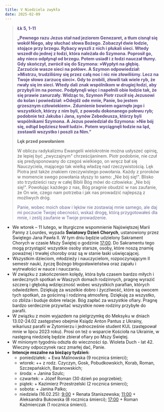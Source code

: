 ```yaml
---
title: V Niedziela zwykła
date: 2025-02-09
---
```


> **<span style="color: #5D4587;">Łk 5, 1-11 </span>**
>
> **<span style="color: #5D4587;">„Pewnego razu Jezus stał nad jeziorem Genezaret, a tłum cisnął się wokół Niego, aby słuchać słowa Bożego. Zobaczył dwie łodzie, stojące przy brzegu. Rybacy wyszli z nich i płukali sieci. Wtedy wszedł do jednej z łodzi, która należała do Szymona. Poprosił go, aby nieco odpłynął od brzegu. Potem usiadł i z łodzi nauczał tłumy. Gdy skończył, zwrócił się do Szymona: »Wypłyń na głębię. Zarzućcie wasze sieci na połów«. A Szymon odpowiedział: »Mistrzu, trudziliśmy się przez całą noc i nic nie złowiliśmy. Lecz na Twoje słowo zarzucę sieci«. Gdy to zrobili, złowili tak wiele ryb, że rwały się im sieci. Wtedy dali znak wspólnikom w drugiej łodzi, aby przybyli im na pomoc. Podpłynęli więc i napełnili obie łodzie tak, że się prawie zanurzały. Widząc to, Szymon Piotr rzucił się Jezusowi do kolan i powiedział: »Odejdź ode mnie, Panie, bo jestem grzesznym człowiekiem«. Zdumienie bowiem ogarnęło jego i wszystkich, którzy z nim byli, z powodu dokonanego połowu ryb; podobnie też Jakuba i Jana, synów Zebedeusza, którzy byli wspólnikami Szymona. A Jezus powiedział do Szymona: »Nie bój się, odtąd będziesz łowił ludzi«. Potem wyciągnęli łodzie na ląd, zostawili wszystko i poszli za Nim.”</span>**
>
>
>
> **Lęk przed powołaniem**
>
> W obliczu radykalizmu Ewangelii wielokrotnie można usłyszeć opinię, że lepiej być „zwyczajnym" chrześcijaninem. Piotr podobnie, nie czuł się predysponowany do czegoś wielkiego, on wręcz bał się Nauczyciela, mającego tak wielką władzę nad rzeczywistością. Lęk Piotra jest także znakiem rzeczywistego powołania. Każdy z proroków w momencie swego powołania słyszy to samo: „Nie bój się!". Blisko sto trzydzieści razy w całej Biblii Bóg mówi do człowieka: „Nie bój się!". Powołując każdego z nas, Bóg pragnie obudzić w nas zaufanie, że On wie, czego nam potrzeba i jak nas prowadzić najlepszą z możliwych dróg.
>
> <span style="color: #666699;">Panie, wobec moich obaw i lęków nie zostawiaj mnie samego, ale daj mi poczucie Twojej obecności, wskaż drogę, którą przygotowałeś dla mnie, i ześlij zaufanie w Twoje prowadzenie.
> &nbsp;

- We wtorek – 11 lutego, w liturgiczne wspomnienie Najświętszej Marii Panny z Lourdes, wypada **Światowy Dzień Chorych**, ustanowiony przez Świętego Jana Pawła II. W tym dniu będzie udzielony Sakrament Chorych w czasie Mszy Świętej o godzinie <u>17:00</u>. Do Sakramentu tego mogą przystąpić wszystkie osoby starsze, osoby, które noszą znamię poważnej i trwałej choroby oraz są w stanie łaski uświęcającej.
- Wszystkim dzieciom, młodzieży i nauczycielom, rozpoczynającym II semestr nauki, życzę Bożego błogosławieństwa oraz zapału i wytrwałości w nauce i nauczaniu.
- W związku z zakończeniem kolędy, która była czasem bardzo miłych i serdecznych spotkań w Waszych domach rodzinnych, pragnę wyrazić szczerą i głęboką wdzięczność wobec wszystkich parafian, których odwiedziłem. Dziękuję za wszelkie dobro i życzliwość, które są owocem tych spotkań, za gościnną i rodzinną atmosferę. Dziękuję za wszystko, co zbliża i buduje dobre relacje. Bóg zapłać za wszystkie ofiary. Pragnę bardzo serdecznie przywitać wszystkie nowe rodziny przybyłe do parafii.
- W związku z moim wyjazdem na pielgrzymkę do Meksyku w dniach 13.02-24.02 zastępstwo obejmie Ksiądz Anton Pantus z Ukrainy, wikariusz parafii w Żytomierzu i jednocześnie student KUL (zastępował mnie w lipcu 2023 roku). Prosi on też o wsparcie Kościoła na Ukrainie, w następną niedzielę będzie zbierał ofiary po Mszy Świętej.
- W minionym tygodniu odszła do wieczności śp. Wioleta Duch - lat 42. Wieczny odpoczynek racz zmarłej dać, Panie.
- **Intencje mszalne na bieżący tydzień:**
  - poniedziałek: + Ewa Malinowska (9 rocznica śmierci);
  - wtorek: ++ z rodz. Czyczyn, Gosk, Pobudkowskich, Korab, Roman, Szczepańskich, Baranowskich;
  - środa: + Janina Szulc;
  - czwartek: + Józef Roman (30 dzień po pogrzebie);
  - piątek: + Kazimierz Przestrzelski (2 rocznica śmierci);
  - sobota: + Janina Palko;
  - niedziela (16.02.25): <u>9:00</u> + Renata Staniszewska; <u>11:00</u> + Aleksandra Bukowska (8 rocznica śmierci); <u>17:00</u> + Roman Kaźmierczak (1 rocznica śmierci).
